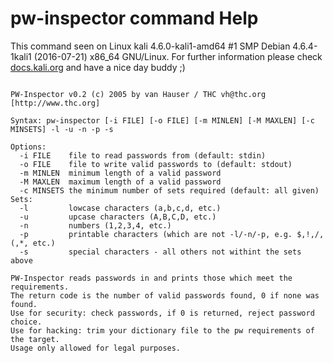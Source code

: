 # pw-inspector command Help
 
 This command seen on Linux kali 4.6.0-kali1-amd64 #1 SMP Debian 4.6.4-1kali1 (2016-07-21) x86_64 GNU/Linux. For further information please check [docs.kali.org](docs.kali.org) and have a nice day buddy ;) 

~~~

PW-Inspector v0.2 (c) 2005 by van Hauser / THC vh@thc.org [http://www.thc.org]

Syntax: pw-inspector [-i FILE] [-o FILE] [-m MINLEN] [-M MAXLEN] [-c MINSETS] -l -u -n -p -s

Options:
  -i FILE    file to read passwords from (default: stdin)
  -o FILE    file to write valid passwords to (default: stdout)
  -m MINLEN  minimum length of a valid password
  -M MAXLEN  maximum length of a valid password
  -c MINSETS the minimum number of sets required (default: all given)
Sets:
  -l         lowcase characters (a,b,c,d, etc.)
  -u         upcase characters (A,B,C,D, etc.)
  -n         numbers (1,2,3,4, etc.)
  -p         printable characters (which are not -l/-n/-p, e.g. $,!,/,(,*, etc.)
  -s         special characters - all others not withint the sets above

PW-Inspector reads passwords in and prints those which meet the requirements.
The return code is the number of valid passwords found, 0 if none was found.
Use for security: check passwords, if 0 is returned, reject password choice.
Use for hacking: trim your dictionary file to the pw requirements of the target.
Usage only allowed for legal purposes.

~~~

